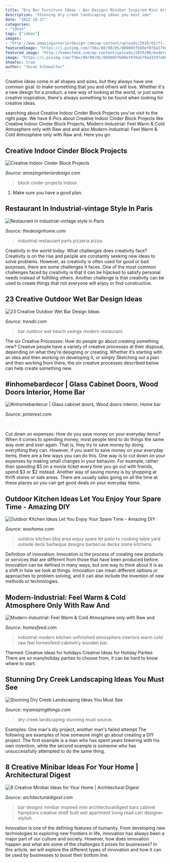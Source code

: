 ```yaml
---
title: "Dry Bar Furniture Ideas ~ Bar Designs Minibar Inspired Mini Architecturaldigest Bars Cabinet Hamptons Creative Shelf Built Wet Apartment Living Read Cart Designer Stylish"
description: "Stunning dry creek landscaping ideas you must see"
date: "2022-10-27"
categories:
- "ideas"
tags: ["ideas"]
images:
- "http://www.amazinginteriordesign.com/wp-content/uploads/2019/02/fi-10.jpg"
featuredImage: "https://i.pinimg.com/736x/80/90/05/809005fb80ef8f8a579ad329fa085135.jpg"
featured_image: "http://homesfeed.com/wp-content/uploads/2019/06/modern-industrial-kitchen-design-black-matte-cabinetry-wooden-cabinetry-wooden-bar-tables-black-plastic-bar-stools-white-tile-floors-industrial-pendants-clean-white-ceilings.jpg"
image: "https://i.pinimg.com/736x/80/90/05/809005fb80ef8f8a579ad329fa085135.jpg"
ShowToc: true
author: "Jesse Schowalter"
---
```



Creative ideas come in all shapes and sizes, but they always have one common goal: to make something that you and others will love. Whether it's a new design for a product, a new way of looking at the world, or just some creative inspiration, there's always something to be found when looking for creative ideas.

	

		
searching about Creative Indoor Cinder Block Projects you've visit to the right page. We have 8 Pics about Creative Indoor Cinder Block Projects like Creative Indoor Cinder Block Projects, Modern-Industrial: Feel Warm &amp; Cold Atmosphere only with Raw and and also Modern-Industrial: Feel Warm &amp; Cold Atmosphere only with Raw and. Here you go:
		
    
## Creative Indoor Cinder Block Projects

<img loading=lazy src="http://www.amazinginteriordesign.com/wp-content/uploads/2019/02/fi-10.jpg" onerror="this.onerror=null;this.src='https://tse3.mm.bing.net/th?id=OIP.k_DLk6i4fqPkoLJFZMHVZQHaJ3&amp;pid=15.1';" alt="Creative Indoor Cinder Block Projects">

_Source: amazinginteriordesign.com_

>block cinder projects indoor. 

	

1. Make sure you have a good plan.

    
## Restaurant In Industrial-vintage Style In Paris

<img loading=lazy src="http://thedesignhome.com/wp-content/uploads/2016/10/Pizzeria-in-industrial-vintage-style-in-Paris3.jpg" onerror="this.onerror=null;this.src='https://tse4.mm.bing.net/th?id=OIP.U0TNBqiszgM-QqJ-dkCFRQHaKu&amp;pid=15.1';" alt="Restaurant in industrial-vintage style in Paris">

_Source: thedesignhome.com_

>industrial restaurant paris pizzeria pizza. 

	

Creativity in the world today: What challenges does creativity face?
Creativity is on the rise and people are constantly seeking new ideas to solve problems. However, as creativity is often used for good or bad purposes, there are some challenges it faces. One of the most common challenges faced by creativity is that it can be hijacked to satisfy personal needs instead of fulfilling others. Another challenge is that creativity can be used to create things that not everyone will enjoy or find constructive.

    
## 23 Creative Outdoor Wet Bar Design Ideas

<img loading=lazy src="http://cdn.trendir.com/wp-content/uploads/2016/06/Hanging-bar-chairs.jpg" onerror="this.onerror=null;this.src='https://tse3.mm.bing.net/th?id=OIP.T_xqo3r8w60yGNka02yeywHaLH&amp;pid=15.1';" alt="23 Creative Outdoor Wet Bar Design Ideas">

_Source: trendir.com_

>bar outdoor wet beach swings modern restaurant. 

	

The six Creative Processes: How do people go about creating something new?
Creative people have a variety of creative processes at their disposal, depending on what they’re designing or creating. Whether it’s starting with an idea and then working on developing it, or simply Sketching out a plan and then working from there, the six creative processes described below can help create something new.

    
## #inhomebardecor | Glass Cabinet Doors, Wood Doors Interior, Home Bar

<img loading=lazy src="https://i.pinimg.com/736x/80/90/05/809005fb80ef8f8a579ad329fa085135.jpg" onerror="this.onerror=null;this.src='https://tse3.mm.bing.net/th?id=OIP.sQaRIDU6QXIeIFpd4wRntAHaHa&amp;pid=15.1';" alt="#inhomebardecor | Glass cabinet doors, Wood doors interior, Home bar">

_Source: pinterest.com_

>. 

	

Cut down on expenses: How do you save money on your everyday items?
When it comes to spending money, most people tend to do things the same way over and over again. That is, they try to save money by doing everything they can. However, if you want to save money on your everyday items, there are a few ways you can do this. One way is to cut down on your expenses by making small changes in your behavior. For example, rather than spending $5 on a movie ticket every time you go out with friends, spend $3 or $2 instead. Another way of saving money is by shopping at thrift stores or sale areas. There are usually sales going on all the time at these places so you can get good deals on your everyday items.

    
## Outdoor Kitchen Ideas Let You Enjoy Your Spare Time - Amazing DIY

<img loading=lazy src="http://www.woohome.com/wp-content/uploads/2014/02/outdoor-kitchen-15.jpg" onerror="this.onerror=null;this.src='https://tse2.mm.bing.net/th?id=OIP.aBX0IHzMpmdlZpbli8pgXgHaJ4&amp;pid=15.1';" alt="Outdoor Kitchen Ideas Let You Enjoy Your Spare Time - Amazing DIY">

_Source: woohome.com_

>outdoor kitchen bbq area enjoy spare let patio tv cooking table yard outside deck barbeque designs barbecue decks stone kitchens. 

	

Definition of innovation:
Innovation is the process of creating new products or services that are different from those that have been produced before. Innovation can be defined in many ways, but one way to think about it is as a shift in how we look at things. Innovation can mean different options or approaches to problem solving, and it can also include the invention of new methods or technologies.

    
## Modern-Industrial: Feel Warm &amp; Cold Atmosphere Only With Raw And

<img loading=lazy src="http://homesfeed.com/wp-content/uploads/2019/06/modern-industrial-kitchen-design-black-matte-cabinetry-wooden-cabinetry-wooden-bar-tables-black-plastic-bar-stools-white-tile-floors-industrial-pendants-clean-white-ceilings.jpg" onerror="this.onerror=null;this.src='https://tse4.mm.bing.net/th?id=OIP.cCnvSA7spi4rftLDMGpjIgHaN7&amp;pid=15.1';" alt="Modern-Industrial: Feel Warm &amp; Cold Atmosphere only with Raw and">

_Source: homesfeed.com_

>industrial modern kitchen unfinished atmosphere interiors warm cold raw feel homesfeed cabinetry wooden bar. 

	

Themed: Creative ideas for holidays
Creative Ideas for Holiday Parties
There are so manyholiday parties to choose from, it can be hard to know where to start.

    
## Stunning Dry Creek Landscaping Ideas You Must See

<img loading=lazy src="http://myamazingthings.com/wp-content/uploads/2017/04/landcape.jpg" onerror="this.onerror=null;this.src='https://tse2.mm.bing.net/th?id=OIP.ddvHv8cxRFzMrh8Ncgs4LgHaKi&amp;pid=15.1';" alt="Stunning Dry Creek Landscaping Ideas You Must See">

_Source: myamazingthings.com_

>dry creek landscaping stunning must source. 

	

Examples: One man's diy project, another man's failed attempt
The following are examples of how someone might go about creating a DIY project. The first example is a man who has spent years tinkering with his own invention, while the second example is someone who has unsuccessfully attempted to do the same thing.

    
## 8 Creative Minibar Ideas For Your Home | Architectural Digest

<img loading=lazy src="https://media.architecturaldigest.com/photos/579fc9a7b6c434ab487bc23d/master/pass/Hunter-Brentwood-home-tour_03.JPG" onerror="this.onerror=null;this.src='https://tse1.mm.bing.net/th?id=OIP._oMNgaMGG4NQ-a_fr_2akwHaLH&amp;pid=15.1';" alt="8 Creative Minibar Ideas for Your Home | Architectural Digest">

_Source: architecturaldigest.com_

>bar designs minibar inspired mini architecturaldigest bars cabinet hamptons creative shelf built wet apartment living read cart designer stylish. 

	

Innovation is one of the defining features of humanity. From developing new technologies to exploring new frontiers in life, innovation has always been a major part of our culture and society. However, how does innovation happen and what are some of the challenges it poses for businesses? In this article, we will explore the different types of innovation and how it can be used by businesses to boost their bottom line.

